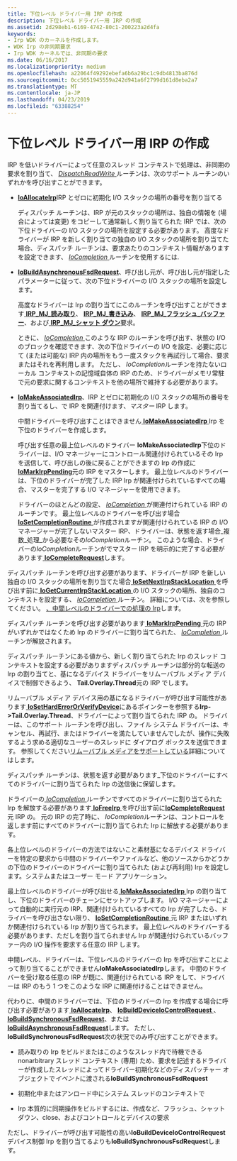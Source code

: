 ```yaml
---
title: 下位レベル ドライバー用 IRP の作成
description: 下位レベル ドライバー用 IRP の作成
ms.assetid: 2d298eb1-6169-4742-80c1-200223a2d4fa
keywords:
- Irp WDK のカーネルを作成します。
- WDK Irp の非同期要求
- Irp WDK カーネルでは、非同期の要求
ms.date: 06/16/2017
ms.localizationpriority: medium
ms.openlocfilehash: a22064f49292ebefa6b6a29bc1c9db4813ba876d
ms.sourcegitcommit: 0cc5051945559a242d941a6f2799d161d8eba2a7
ms.translationtype: MT
ms.contentlocale: ja-JP
ms.lasthandoff: 04/23/2019
ms.locfileid: "63388254"
---
```

# <a name="creating-irps-for-lower-level-drivers"></a>下位レベル ドライバー用 IRP の作成





IRP を低いドライバーによって任意のスレッド コンテキストで処理は、非同期の要求を割り当て、 [ *DispatchReadWrite* ](https://docs.microsoft.com/windows-hardware/drivers/ddi/content/wdm/nc-wdm-driver_dispatch)ルーチンは、次のサポート ルーチンのいずれかを呼び出すことができます。

-   [**IoAllocateIrp**](https://msdn.microsoft.com/library/windows/hardware/ff548257)IRP とゼロに初期化 I/O スタックの場所の番号を割り当てる

    ディスパッチ ルーチンは、IRP が元のスタックの場所は、独自の情報を (場合によっては変更) をコピーして通常新しく割り当てられた IRP では、次の下位ドライバーの I/O スタックの場所を設定する必要があります。 高度なドライバーが IRP を新しく割り当ての独自の I/O スタックの場所を割り当てた場合、ディスパッチ ルーチンは、要求あたりのコンテキスト情報がありますを設定できます、 [ *IoCompletion* ](https://msdn.microsoft.com/library/windows/hardware/ff548354)ルーチンを使用するには.

-   [**IoBuildAsynchronousFsdRequest**](https://msdn.microsoft.com/library/windows/hardware/ff548310)、呼び出し元が、呼び出し元が指定したパラメーターに従って、次の下位ドライバーの I/O スタックの場所を設定します。

    高度なドライバーは Irp の割り当てにこのルーチンを呼び出すことができます[ **IRP\_MJ\_読み取り**](https://msdn.microsoft.com/library/windows/hardware/ff550794)、 [ **IRP\_MJ\_書き込み**](https://msdn.microsoft.com/library/windows/hardware/ff550819)、 [ **IRP\_MJ\_フラッシュ\_バッファー**](https://msdn.microsoft.com/library/windows/hardware/ff550760)、および[ **IRP\_MJ\_シャット ダウン**](https://msdn.microsoft.com/library/windows/hardware/ff550807)要求。

    ときに、 [ *IoCompletion* ](https://msdn.microsoft.com/library/windows/hardware/ff548354)このような IRP のルーチンを呼び出す、状態の I/O のブロックを確認できます、次の下位ドライバーの I/O を設定、必要に応じて (または可能な) IRP 内の場所をもう一度スタックを再試行して場合、要求またはそれを再利用します。 ただし、 *IoCompletion*ルーチンを持たないローカル コンテキストの記憶域自体の IRP のため、ドライバーがメモリ常駐で元の要求に関するコンテキストを他の場所で維持する必要があります。

-   [**IoMakeAssociatedIrp**](https://msdn.microsoft.com/library/windows/hardware/ff549397)、IRP とゼロに初期化の I/O スタックの場所の番号を割り当てるし、で IRP を関連付けます、*マスター* IRP します。

    中間ドライバーを呼び出すことはできません[ **IoMakeAssociatedIrp** ](https://msdn.microsoft.com/library/windows/hardware/ff549397) Irp を下位のドライバーを作成します。

    呼び出す任意の最上位レベルのドライバー **IoMakeAssociatedIrp**下位のドライバーは、I/O マネージャーにコントロール関連付けられているその Irp を送信して、呼び出しの後に戻ることができますの Irp の作成に[ **IoMarkIrpPending**](https://msdn.microsoft.com/library/windows/hardware/ff549422)元の IRP をマスターします。 最上位レベルのドライバーは、下位のドライバーが完了した IRP Irp が関連付けられているすべての場合、マスターを完了する I/O マネージャーを使用できます。

    ドライバーのほとんどの設定、 [ *IoCompletion* ](https://msdn.microsoft.com/library/windows/hardware/ff548354)が関連付けられている IRP のルーチンです。 最上位レベルのドライバーを呼び出す場合[ **IoSetCompletionRoutine** ](https://msdn.microsoft.com/library/windows/hardware/ff549679)が作成されますが関連付けられている IRP の I/O マネージャーが完了しないマスター IRP、ドライバーは、状態を返す場合\_複数\_処理\_から必要なその*IoCompletion*ルーチン。 このような場合、ドライバーの*IoCompletion*ルーチンがでマスター IRP を明示的に完了する必要があります[ **IoCompleteRequest**](https://msdn.microsoft.com/library/windows/hardware/ff548343)します。

ディスパッチ ルーチンを呼び出す必要があります、ドライバーが IRP を新しい独自の I/O スタックの場所を割り当てた場合[ **IoSetNextIrpStackLocation** ](https://msdn.microsoft.com/library/windows/hardware/ff550321)を呼び出す前に[ **IoGetCurrentIrpStackLocation** ](https://msdn.microsoft.com/library/windows/hardware/ff549174)の I/O スタックの場所、独自のコンテキストを設定する、 [ *IoCompletion* ](https://msdn.microsoft.com/library/windows/hardware/ff548354)ルーチン。 詳細については、次を参照してください。 [、中間レベルのドライバーでの処理の Irp](processing-irps-in-an-intermediate-level-driver.md)します。

ディスパッチ ルーチンを呼び出す必要があります[ **IoMarkIrpPending** ](https://msdn.microsoft.com/library/windows/hardware/ff549422)元の IRP がいずれかではなくため Irp のドライバーに割り当てられた、 [ *IoCompletion* ](https://msdn.microsoft.com/library/windows/hardware/ff548354)ルーチンが解放されます。

ディスパッチ ルーチンにある値から、新しく割り当てられた Irp のスレッド コンテキストを設定する必要がありますディスパッチ ルーチンは部分的な転送の Irp の割り当てと、基になるデバイス ドライバーをリムーバブル メディア デバイスで制御できるよう、 **Tail.Overlay.Thread**元の IRP でします。

リムーバブル メディア デバイス用の基になるドライバーが呼び出す可能性があります[ **IoSetHardErrorOrVerifyDevice**](https://msdn.microsoft.com/library/windows/hardware/ff549707)にあるポインターを参照する**Irp-&gt;Tail.Overlay.Thread**、ドライバーによって割り当てられた IRP の。 ドライバーは、このサポート ルーチンを呼び出し、ファイル システム ドライバーは、キャンセル、再試行、またはドライバーを満たしていませんでしたが、操作に失敗するよう求める適切なユーザーのスレッドに ダイアログ ボックスを送信できます。 参照してください[リムーバブル メディアをサポートしている](supporting-removable-media.md)詳細についてはします。

ディスパッチ ルーチンは、状態を返す必要があります\_下位のドライバーにすべてのドライバーに割り当てられた Irp の送信後に保留します。

ドライバーの[ *IoCompletion* ](https://msdn.microsoft.com/library/windows/hardware/ff548354)ルーチンですべてのドライバーに割り当てられた Irp を解放する必要があります[ **IoFreeIrp** ](https://msdn.microsoft.com/library/windows/hardware/ff549113)を呼び出す前に[**IoCompleteRequest** ](https://msdn.microsoft.com/library/windows/hardware/ff548343)元 IRP の。 元の IRP の完了時に、 *IoCompletion*ルーチンは、コントロールを返します前にすべてのドライバーに割り当てられた Irp に解放する必要があります。

各上位レベルのドライバーの方法ではないこと素材基になるデバイス ドライバーを特定の要求から中間のドライバーやファイルなど、他のソースからかどうかの下位のドライバーのドライバーに割り当てられた (および再利用) Irp を設定します。システムまたはユーザー モード アプリケーション。

最上位レベルのドライバーが呼び出せる[ **IoMakeAssociatedIrp** ](https://msdn.microsoft.com/library/windows/hardware/ff549397) Irp の割り当てし、下位のドライバーのチェーンにセットアップします。 I/O マネージャーによって自動的に実行元の IRP、関連付けられているすべての Irp が完了したら、ドライバーを呼び出さない限り、 [ **IoSetCompletionRoutine** ](https://msdn.microsoft.com/library/windows/hardware/ff549679)元 IRP またはいずれか関連付けられている Irp が割り当てられます。 最上位レベルのドライバーする必要があります、ただしを割り当てられません Irp が関連付けられているバッファー内の I/O 操作を要求する任意の IRP します。

中間レベル、ドライバーは、下位レベルのドライバーの Irp を呼び出すことによって割り当てることができません**IoMakeAssociatedIrp**します。 中間のドライバーを受け取る任意の IRP が既に、関連付けられている IRP をして、ドライバーは IRP のもう 1 つをこのような IRP に関連付けることはできません。

代わりに、中間のドライバーでは、下位のドライバーの Irp を作成する場合に呼び出す必要があります[ **IoAllocateIrp**](https://msdn.microsoft.com/library/windows/hardware/ff548257)、 [ **IoBuildDeviceIoControlRequest** ](https://msdn.microsoft.com/library/windows/hardware/ff548318)、 [ **IoBuildSynchronousFsdRequest**](https://msdn.microsoft.com/library/windows/hardware/ff548330)、または[ **IoBuildAsynchronousFsdRequest**](https://msdn.microsoft.com/library/windows/hardware/ff548310)します。 ただし、 **IoBuildSynchronousFsdRequest**次の状況でのみ呼び出すことができます。

-   読み取りの Irp をビルドまたはこのようなスレッド内で待機できる nonarbitrary スレッド コンテキスト (専用) ため、要求を記述するドライバーが作成したスレッドによってドライバー初期化などのディスパッチャー オブジェクトで*イベント*に渡される**IoBuildSynchronousFsdRequest**

-   初期化中またはアンロード中にシステム スレッドのコンテキストで

-   Irp 本質的に同期操作をビルドするには、作成など、フラッシュ、シャット ダウン、close、およびコントロールとデバイスの要求

ただし、ドライバーが呼び出す可能性の高い**IoBuildDeviceIoControlRequest**デバイス制御 Irp を割り当てるよりも**IoBuildSynchronousFsdRequest**します。

 

 




